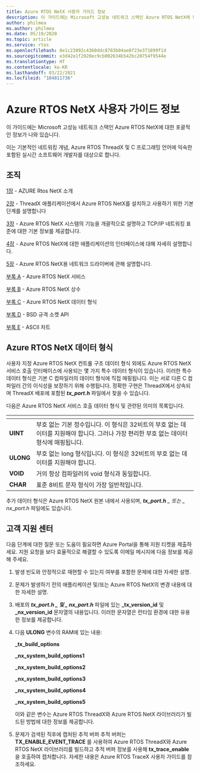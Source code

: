 ```yaml
---
title: Azure RTOS NetX 사용자 가이드 정보
description: 이 가이드에는 Microsoft 고성능 네트워크 스택인 Azure RTOS NetX에 대한 포괄적인 정보가 나와 있습니다.
author: philmea
ms.author: philmea
ms.date: 05/19/2020
ms.topic: article
ms.service: rtos
ms.openlocfilehash: 8e1c23892c4360ddc8783b04ae8f23e371899f1d
ms.sourcegitcommit: e3d42e1f2920ec9cb002634b542bc20754f9544e
ms.translationtype: HT
ms.contentlocale: ko-KR
ms.lasthandoff: 03/22/2021
ms.locfileid: "104811736"
---
```

# <a name="about-the-azure-rtos-netx-user-guide"></a>Azure RTOS NetX 사용자 가이드 정보

이 가이드에는 Microsoft 고성능 네트워크 스택인 Azure RTOS NetX에 대한 포괄적인 정보가 나와 있습니다.

이는 기본적인 네트워킹 개념, Azure RTOS ThreadX 및 C 프로그래밍 언어에 익숙한 포함된 실시간 소프트웨어 개발자를 대상으로 합니다.

## <a name="organization"></a>조직

[1장](chapter1.md) - AZURE Rtos NetX 소개

[2장](chapter2.md) - ThreadX 애플리케이션에서 Azure RTOS NetX를 설치하고 사용하기 위한 기본 단계를 설명합니다

[3장](chapter3.md) - Azure RTOS NetX 시스템의 기능을 개괄적으로 설명하고 TCP/IP 네트워킹 표준에 대한 기본 정보를 제공합니다.

[4장](chapter4.md) - Azure RTOS NetX에 대한 애플리케이션의 인터페이스에 대해 자세히 설명합니다.

[5장](chapter5.md) - Azure RTOS NetX용 네트워크 드라이버에 관해 설명합니다.

[부록 A](appendix-a.md) - Azure RTOS NetX 서비스

[부록 B](appendix-b.md) - Azure RTOS NetX 상수

[부록 C](appendix-c.md) - Azure RTOS NetX 데이터 형식

[부록 D](appendix-d.md) - BSD 규격 소켓 API

[부록 E](appendix-e.md) - ASCII 차트

## <a name="azure-rtos-netx-data-types"></a>Azure RTOS NetX 데이터 형식

사용자 지정 Azure RTOS NetX 컨트롤 구조 데이터 형식 외에도 Azure RTOS NetX 서비스 호출 인터페이스에 사용되는 몇 가지 특수 데이터 형식이 있습니다. 이러한 특수 데이터 형식은 기본 C 컴파일러의 데이터 형식에 직접 매핑됩니다. 이는 서로 다른 C 컴파일러 간의 이식성을 보장하기 위해 수행됩니다. 정확한 구현은 ThreadX에서 상속되며 ThreadX 배포에 포함된 ***tx_port.h*** 파일에서 찾을 수 있습니다.

다음은 Azure RTOS NetX 서비스 호출 데이터 형식 및 관련된 의미의 목록입니다.

| <!-- -->    | <!-- -->    |
| --------- | ------------------------------------------------------------------------------------------------------------------------------------- |
| **UINT**  | 부호 없는 기본 정수입니다. 이 형식은 32비트의 부호 없는 데이터를 지원해야 합니다. 그러나 가장 편리한 부호 없는 데이터 형식에 매핑됩니다. |
| **ULONG** | 부호 없는 long 형식입니다. 이 형식은 32비트의 부호 없는 데이터를 지원해야 합니다.                                                                      |
| **VOID**  | 거의 항상 컴파일러의 void 형식과 동일합니다.                                                                                 |
| **CHAR**  | 표준 8비트 문자 형식이 가장 일반적입니다.                                                                                           |

추가 데이터 형식은 Azure RTOS NetX 원본 내에서 사용되며, ***tx_port.h** _ 또는 _ *_nx_port.h_** 파일에도 있습니다.

## <a name="customer-support-center"></a>고객 지원 센터

다음 단계에 대한 질문 또는 도움이 필요하면 Azure Portal을 통해 지원 티켓을 제출하세요. 지원 요청을 보다 효율적으로 해결할 수 있도록 이메일 메시지에 다음 정보를 제공해 주세요.

1. 발생 빈도와 안정적으로 재현할 수 있는지 여부를 포함한 문제에 대한 자세한 설명.

2. 문제가 발생하기 전의 애플리케이션 및/또는 Azure RTOS NetX의 변경 내용에 대한 자세한 설명.

3. 배포의 **_tx_port.h_ *_ 및 _* _nx_port.h_** 파일에 있는 **_tx_version_id** 및 **_nx_version_id** 문자열의 내용입니다. 이러한 문자열은 런타임 환경에 대한 유용한 정보를 제공합니다.

4. 다음 **ULONG** 변수의 RAM에 있는 내용:

    **_tx_build_options**

    **_nx_system_build_options1**

    **_nx_system_build_options2**

    **_nx_system_build_options3**

    **_nx_system_build_options4**

    **_nx_system_build_options5**

    이와 같은 변수는 Azure RTOS ThreadX와 Azure RTOS NetX 라이브러리가 빌드된 방법에 대한 정보를 제공합니다.

5. 문제가 검색된 직후에 캡처된 추적 버퍼 추적 버퍼는 **TX_ENABLE_EVENT_TRACE** 를 사용하여 Azure RTOS ThreadX와 Azure RTOS NetX 라이브러리를 빌드하고 추적 버퍼 정보를 사용해 **tx_trace_enable** 을 호출하여 캡처합니다. 자세한 내용은 Azure RTOS TraceX 사용자 가이드를 참조하세요.

